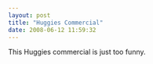 ```yaml
---
layout: post
title: "Huggies Commercial"
date: 2008-06-12 11:59:32
---
```

This Huggies commercial is just too funny.
